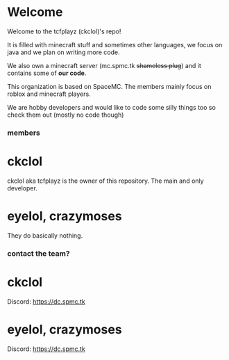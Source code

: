 # Welcome 
Welcome to the tcfplayz (ckclol)'s repo!

It is filled with minecraft stuff and sometimes other languages, we focus on java and we plan on writing more code.

We also own a minecraft server (mc.spmc.tk ~~shameless plug~~) and it contains some of **our code**.

This organization is based on SpaceMC. The members mainly focus on roblox and minecraft players.

We are hobby developers and would like to code some silly things too so check them out (mostly no code though)

### members
# ckclol
ckclol aka tcfplayz is the owner of this repository. The main and only developer.
# eyelol, crazymoses
They do basically nothing.

### contact the team?
# ckclol
Discord: https://dc.spmc.tk

# eyelol, crazymoses
Discord: https://dc.spmc.tk
